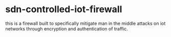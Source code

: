 # sdn-controlled-iot-firewall
this is a firewall built to specifically mitigate man in the middle attacks on iot networks through encryption and authentication of traffic.
